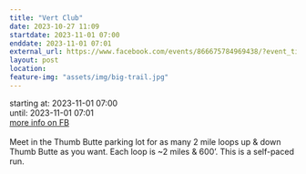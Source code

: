 ```yaml
---
title: "Vert Club"
date: 2023-10-27 11:09
startdate: 2023-11-01 07:00
enddate: 2023-11-01 07:01
external_url: https://www.facebook.com/events/866675784969438/?event_time_id=866675794969437
layout: post
location: 
feature-img: "assets/img/big-trail.jpg"
---
```


starting at: 2023-11-01 07:00<br>until: 2023-11-01 07:01<br><a href="https://www.facebook.com/events/866675784969438/?event_time_id=866675794969437">more info on FB</a><br><br>Meet in the Thumb Butte parking lot for as many 2 mile loops up & down Thumb Butte as you want. Each loop is ~2 miles & 600’. This is a self-paced run.<br>
  <br>
  
